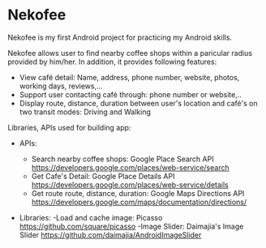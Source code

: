 # Nekofee

Nekofee is my first Android project for practicing my Android skills. 

Nekofee allows user to find nearby coffee shops within a paricular radius provided by him/her. In addition, it provides following features:
+ View café detail: Name, address, phone number, website, photos, working days, reviews,...
+ Support user contacting café through: phone number or website,..
+ Display route, distance, duration between user's location and café's on two transit modes: Driving and Walking

Libraries, APIs used for building app:
+ APIs: 
  - Search nearby coffee shops: Google Place Search API https://developers.google.com/places/web-service/search
  - Get Cafe's Detail: Google Place Details API https://developers.google.com/places/web-service/details
  - Get route route, distance, duration: Google Maps Directions API https://developers.google.com/maps/documentation/directions/
    
+ Libraries: 
  -Load and cache image: Picasso https://github.com/square/picasso
  -Image Slider: Daimajia's Image Slider https://github.com/daimajia/AndroidImageSlider
